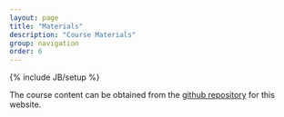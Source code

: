 ```yaml
---
layout: page
title: "Materials"
description: "Course Materials"
group: navigation
order: 6
---
```


{% include JB/setup %}

The course content can be obtained from the [github repository](https://github.com/DS-100/sp17/materials) for this website.

